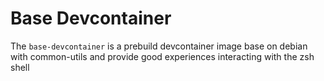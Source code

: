 # Base Devcontainer

The `base-devcontainer` is a prebuild devcontainer image base on debian with common-utils and provide good experiences interacting with the zsh shell
